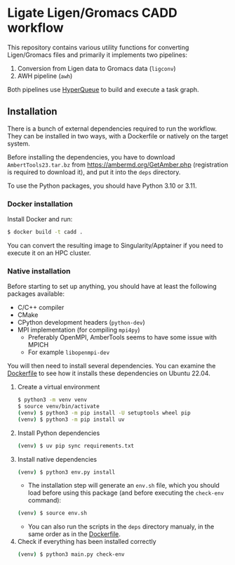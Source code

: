 # Ligate Ligen/Gromacs CADD workflow
This repository contains various utility functions for converting Ligen/Gromacs files and primarily
it implements two pipelines:
1) Conversion from Ligen data to Gromacs data (`ligconv`)
2) AWH pipeline (`awh`)

Both pipelines use [HyperQueue](https://it4innovations.github.io/hyperqueue) to build and execute
a task graph.

## Installation

There is a bunch of external dependencies required to run the workflow. They can be installed in two ways, with a Dockerfile or natively on the target system.

Before installing the dependencies, you have to download `AmbertTools23.tar.bz` from https://ambermd.org/GetAmber.php (registration is required to download it), and put it into the `deps` directory.

To use the Python packages, you should have Python 3.10 or 3.11.

### Docker installation
Install Docker and run:
```bash
$ docker build -t cadd .
```
You can convert the resulting image to Singularity/Apptainer if you need to execute it on an HPC
cluster.

### Native installation

Before starting to set up anything, you should have at least the following packages available:

- C/C++ compiler
- CMake
- CPython development headers (`python-dev`)
- MPI implementation (for compiling `mpi4py`)
    - Preferably OpenMPI, AmberTools seems to have some issue with MPICH
    - For example `libopenmpi-dev`

You will then need to install several dependencies. You can examine the [Dockerfile](Dockerfile) to see how it installs these dependencies on Ubuntu 22.04.

1) Create a virtual environment
    ```bash
    $ python3 -m venv venv
    $ source venv/bin/activate
    (venv) $ python3 -m pip install -U setuptools wheel pip 
    (venv) $ python3 -m pip install uv
    ```
2) Install Python dependencies
    ```bash
    (venv) $ uv pip sync requirements.txt
    ```
3) Install native dependencies
   ```bash
   (venv) $ python3 env.py install
   ```
   - The installation step will generate an `env.sh` file, which you should load before using this
   package (and before executing the `check-env` command):
   ```bash
   (venv) $ source env.sh
   ```
   - You can also run the scripts in the `deps` directory manualy, in the same order as in the [Dockerfile](Dockerfile).
4) Check if everything has been installed correctly
   ```bash
   (venv) $ python3 main.py check-env
   ```
